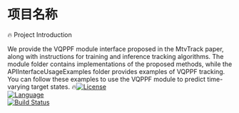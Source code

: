 # 项目名称

:fire: Project Introduction  

We provide the VQPPF module interface proposed in the MtvTrack paper, along with instructions for training and inference tracking algorithms. The module folder contains implementations of the proposed methods, while the APIInterfaceUsageExamples folder provides examples of VQPPF tracking. You can follow these examples to use the VQPPF module to predict time-varying target states.
:fire:[![License](https://img.shields.io/badge/license-MIT-blue.svg)](LICENSE)  
[![Language](https://img.shields.io/badge/language-Python-3776ab.svg)]()  
[![Build Status](https://img.shields.io/badge/build-passing-brightgreen.svg)]()  
